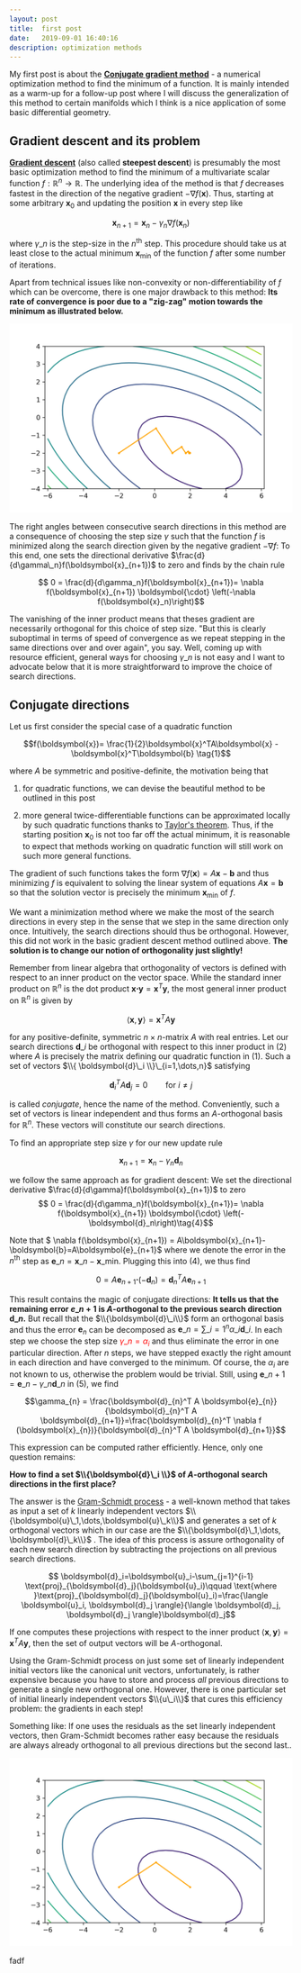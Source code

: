 ```yaml
---
layout: post
title:  first post
date:   2019-09-01 16:40:16
description: optimization methods
---
```


My first post is about the [**Conjugate gradient method**](https://en.wikipedia.org/wiki/Conjugate_gradient_method) - a numerical optimization method to find the minimum of a function. It is mainly intended as a warm-up for a follow-up post where I will discuss the generalization of this method to certain manifolds which I think is a nice application of some basic differential geometry.

## Gradient descent and its problem

[**Gradient descent**](https://en.wikipedia.org/wiki/Gradient_descent) (also called **steepest descent**) is presumably the most basic optimization method to find the minimum of a multivariate scalar function $f:\mathbb{R}^n \to \mathbb{R}$. The underlying idea of the method is that $f$ decreases fastest in the direction of the negative gradient $-\nabla f(\boldsymbol{x})$. Thus, starting at some arbitrary $\boldsymbol{x}_0$ and updating the position $\boldsymbol{x}$ in every step like

$$ \boldsymbol{x}_{n+1}=\boldsymbol{x}_n - \gamma_n \nabla f(\boldsymbol{x}_n)$$

where $\gamma\_n$ is the step-size in the $n^{\text{th}}$ step. This procedure should take us at least close to the actual minimum $\boldsymbol{x}_{\text{min}}$ of the function $f$ after some number of iterations.

Apart from technical issues like non-convexity or non-differentiability  of $f$ which can be overcome, there is one major drawback to this method: **Its rate of convergence is poor due to a "zig-zag" motion towards the minimum as illustrated below.**

<img style="max-width:100%" src="/assets/01-cg-method/gradient_descent.png"/>

<!-- ![Zig-zag motion towards minimum in gradient descent](/assets/01-cg-method/gradient_descent.png "Zig-zag in gradient descent") -->

The right angles between consecutive search directions in this method are a consequence of choosing the step size $\gamma$ such that the function $f$ is minimized along the search direction given by the negative gradient $-\nabla f$: To this end, one sets the directional derivative $\frac{d}{d\gamma\_n}f(\boldsymbol{x}_{n+1})$ to zero and finds by the chain rule

$$ 0 = \frac{d}{d\gamma_n}f(\boldsymbol{x}_{n+1})= \nabla f(\boldsymbol{x}_{n+1}) \boldsymbol{\cdot} \left(-\nabla f(\boldsymbol{x}_n)\right)$$

The vanishing of the inner product means that theses gradient are necessarily orthogonal for this choice of step size. "But this is clearly suboptimal in terms of speed of convergence as we repeat stepping in the same directions over and over again", you say. Well, coming up with resource efficient, general ways for choosing $\gamma\_n$ is not easy and I want to advocate below that it is more straightforward to improve the choice of search directions.

## Conjugate directions

Let us first consider the special case of a quadratic function

$$f(\boldsymbol{x})= \frac{1}{2}\boldsymbol{x}^TA\boldsymbol{x} - \boldsymbol{x}^T\boldsymbol{b} \tag{1}$$

where $A$ be symmetric and positive-definite, the motivation being that

1. for quadratic functions, we can devise the beautiful method to be outlined in this post

2. more general twice-differentiable functions can be approximated locally by such quadratic functions thanks to [Taylor's theorem](https://en.wikipedia.org/wiki/Taylor%27s_theorem). Thus, if the starting position $\boldsymbol{x}_0$ is not too far off the actual minimum, it is reasonable to expect that methods working on quadratic function will still work on such more general functions.

The gradient of such functions takes the form $\nabla f(\boldsymbol{x})=A\boldsymbol{x}-\boldsymbol{b}$ and thus minimizing $f$ is equivalent to solving the linear system of equations $A\boldsymbol{x}=\boldsymbol{b}$ so that the solution vector is precisely the minimum $\boldsymbol{x}_{\text{min}}$ of $f$.

We want a minimization method where we make the most of the search directions in every step in the sense that we step in the same direction only once. Intuitively, the search directions should thus be orthogonal. However, this did not  work in the basic gradient descent method outlined above. **The solution is to change our notion of orthogonality just slightly!**

Remember from linear algebra that orthogonality of vectors is defined with respect to an inner product on the vector space. While the standard inner product on $\mathbb{R}^n$ is the dot product $\boldsymbol{x}\boldsymbol{\cdot}\boldsymbol{y}=\boldsymbol{x}^T\boldsymbol{y}$, the most general inner product on $\mathbb{R}^n$ is given by

$$\langle \boldsymbol{x}, \boldsymbol{y} \rangle=\boldsymbol{x}^TA\boldsymbol{y} \tag{2}$$

for any positive-definite, symmetric $n\times n$-matrix $A$ with real entries. Let our search directions $\boldsymbol{d}\_i$ be orthogonal with respect to this inner product in $\left(2\right)$ where $A$ is precisely the matrix defining our quadratic function in $\left(1\right)$. Such a set of vectors $\\{ \boldsymbol{d}\_i \\}\_{i=1,\dots,n}$ satisfying

$$ \boldsymbol{d}_i^T A \boldsymbol{d}_j = 0 \qquad \text{for  } i\neq j$$

is called *conjugate*, hence the name of the method. Conveniently, such a set of vectors is linear independent and thus forms an $A$-orthogonal basis for $\mathbb{R}^n$. These vectors will constitute our search directions.

To find an appropriate step size $\gamma$ for our new update rule

$$ \boldsymbol{x}_{n+1}=\boldsymbol{x}_n - \gamma_n \boldsymbol{d}_n \tag{3}$$

we follow the same approach as for gradient descent: We set the directional derivative $\frac{d}{d\gamma}f(\boldsymbol{x}_{n+1})$ to zero
$$ 0 = \frac{d}{d\gamma_n}f(\boldsymbol{x}_{n+1})= \nabla f(\boldsymbol{x}_{n+1}) \boldsymbol{\cdot} \left(-\boldsymbol{d}_n\right)\tag{4}$$

Note that $ \nabla f(\boldsymbol{x}\_{n+1}) = A\boldsymbol{x}\_{n+1}-\boldsymbol{b}=A\boldsymbol{e}\_{n+1}$
where we denote the error in the $n^{\text{th}}$ step as $\boldsymbol{e}\_n = \boldsymbol{x}\_n -\boldsymbol{x}\_{\text{min}}$. Plugging this into $(4)$, we thus find

$$0 = A\boldsymbol{e}_{n+1} \boldsymbol{\cdot} \left(-\boldsymbol{d}_n\right) = \boldsymbol{d}_n^T A \boldsymbol{e}_{n+1}\tag{5}$$

This result contains the magic of conjugate directions: **It tells us that the remaining error ${e}\_{n+1}$ is $A$-orthogonal to the previous search direction $\boldsymbol{d}\_n$.** But recall that the $\\{\boldsymbol{d}\_i\\}$ form an orthogonal basis and thus the error $\boldsymbol{e}_{n}$ can be decomposed as $\boldsymbol{e}\_{n}=\sum\_{i=1}^n \alpha\_i \boldsymbol{d}\_i$. In each step we choose the step size <span style="color:red"> $\gamma\_n=\alpha_i$ </span> and thus eliminate the error in one particular direction. After $n$ steps, we have stepped exactly the right amount in each direction and have converged to the minimum. Of course, the $\alpha_i$ are not known to us, otherwise the problem would be trivial. Still, using $\boldsymbol{e}\_{n+1}=\boldsymbol{e}\_{n}-\gamma\_{n} \boldsymbol{d}\_{n}$ in $(5)$, we find

$$\gamma_{n} = \frac{\boldsymbol{d}_{n}^T A \boldsymbol{e}_{n}}{\boldsymbol{d}_{n}^T A \boldsymbol{d}_{n+1}}=\frac{\boldsymbol{d}_{n}^T \nabla f (\boldsymbol{x}_{n})}{\boldsymbol{d}_{n}^T A \boldsymbol{d}_{n+1}}$$

This expression can be computed rather efficiently. Hence, only one question remains:

**How to find a set $\\{\boldsymbol{d}\_i \\}$ of $A$-orthogonal search directions in the first place?**

The answer is the [Gram-Schmidt process](https://en.wikipedia.org/wiki/Gram%E2%80%93Schmidt_process) - a well-known method that takes as input a set of $k$ linearly independent vectors $\\{\boldsymbol{u}\_1,\dots,\boldsymbol{u}\_k\\}$ and generates a set of $k$ orthogonal vectors which in our case are the $\\{\boldsymbol{d}\_1,\dots, \boldsymbol{d}\_k\\}$ . The idea of this process is assure orthogonality of each new search direction by subtracting the projections on all previous search directions.


$$ \boldsymbol{d}_i=\boldsymbol{u}_i-\sum_{j=1}^{i-1} \text{proj}_{\boldsymbol{d}_j}(\boldsymbol{u}_i)\qquad \text{where }\text{proj}_{\boldsymbol{d}_j}(\boldsymbol{u}_i)=\frac{\langle \boldsymbol{u}_i, \boldsymbol{d}_j \rangle}{\langle \boldsymbol{d}_j, \boldsymbol{d}_j \rangle}\boldsymbol{d}_j$$

If one computes these projections with respect to the inner product $\langle \boldsymbol{x}, \boldsymbol{y} \rangle=\boldsymbol{x}^T A\boldsymbol{y}$, then the set of output vectors will be $A$-orthogonal. 

Using the Gram-Schmidt process on just some set of linearly independent initial vectors like the canonical unit vectors, unfortunately, is rather expensive because you have to store and process *all*  previous directions to generate a single new orthogonal one. However, there is one particular set of initial linearly independent vectors $\\{u\_i\\}$ that cures this efficiency problem: the gradients in each step!

Something like: If one uses the residuals as the set linearly independent vectors, then Gram-Schmidt becomes rather easy because the residuals are always already orthogonal to all previous directions but the second last..

<img style="max-width:100%" src="/assets/01-cg-method/cg_method.png"/>

fadf